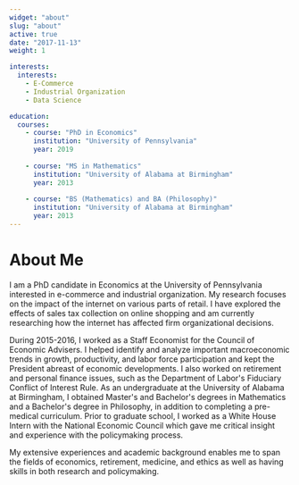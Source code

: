 ```yaml
---
widget: "about"
slug: "about"
active: true
date: "2017-11-13"
weight: 1

interests:
  interests: 
    - E-Commerce
    - Industrial Organization
    - Data Science

education:
  courses:
    - course: "PhD in Economics"
      institution: "University of Pennsylvania"
      year: 2019
  
    - course: "MS in Mathematics"
      institution: "University of Alabama at Birmingham"
      year: 2013
 
    - course: "BS (Mathematics) and BA (Philosophy)"
      institution: "University of Alabama at Birmingham"
      year: 2013
---
```


# About Me

I am a PhD candidate in Economics at the University of Pennsylvania interested in e-commerce and industrial organization. My research focuses on the impact of the internet on various parts of retail. I have explored the effects of sales tax collection on online shopping and am currently researching how the internet has affected firm organizational decisions.

During 2015-2016, I worked as a Staff Economist for the Council of Economic Advisers. I helped identify and analyze important macroeconomic trends in growth, productivity, and labor force participation and kept the President abreast of economic developments. I also worked on retirement and personal finance issues, such as the Department of Labor's Fiduciary Conflict of Interest Rule. As an undergraduate at the University of Alabama at Birmingham, I obtained Master's and Bachelor's degrees in Mathematics and a Bachelor's degree in Philosophy, in addition to completing a pre-medical curriculum. Prior to graduate school, I worked as a White House Intern with the National Economic Council which gave me critical insight and experience with the policymaking process.

My extensive experiences and academic background enables me to span the fields of economics, retirement, medicine, and ethics as well as having skills in both research and policymaking.
